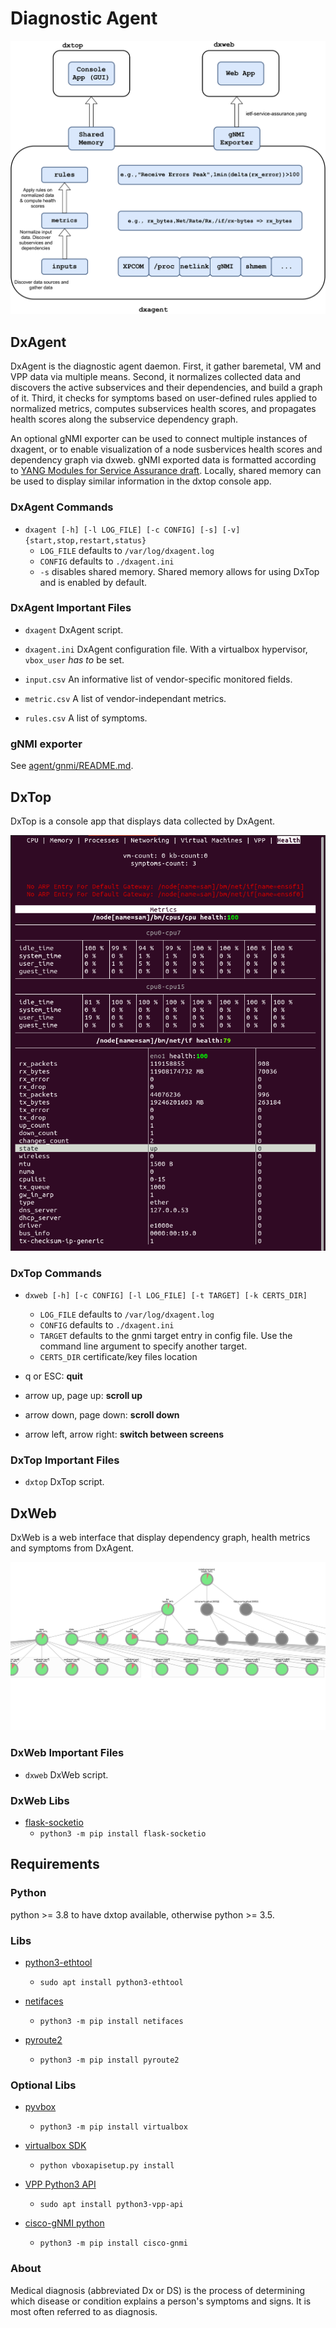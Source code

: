 # Diagnostic Agent

![DxAgent Software Architecture](res/dxagent-ietf.png "Architecture")

## DxAgent

DxAgent is the diagnostic agent daemon. First, it gather baremetal, VM and VPP
data via multiple means. Second, it normalizes collected data and discovers the
active subservices and their dependencies, and build a graph of it. Third, it checks
for symptoms based on user-defined rules applied to normalized metrics,
computes subservices health scores, and propagates health scores along the subservice
dependency graph. 

An optional gNMI exporter can be used to connect multiple instances of dxagent,
or to enable visualization of a node susbervices health scores and dependency
graph via dxweb. gNMI exported data is formatted according to 
[YANG Modules for Service Assurance draft](https://tools.ietf.org/html/draft-claise-opsawg-service-assurance-yang-04).
Locally, shared memory can be used to display similar information in the dxtop
console app.

### DxAgent Commands

* `dxagent [-h] [-l LOG_FILE] [-c CONFIG] [-s] [-v] {start,stop,restart,status}`
   * `LOG_FILE` defaults to `/var/log/dxagent.log`
   * `CONFIG` defaults to `./dxagent.ini`
   * `-s` disables shared memory. Shared memory allows for using DxTop and
     is enabled by default.

### DxAgent Important Files

* `dxagent`
  DxAgent script.

* `dxagent.ini`
  DxAgent configuration file. With a virtualbox hypervisor, `vbox_user`
  *has to* be set.
  
* `input.csv`
   An informative list of vendor-specific monitored fields.

* `metric.csv`
   A list of vendor-independant metrics.

* `rules.csv`
   A list of symptoms.
   
### gNMI exporter

See [agent/gnmi/README.md](https://github.com/ekorian/dxagent/tree/master/agent/gnmi).

## DxTop

DxTop is a console app that displays data collected by DxAgent.

![DxTop screenshot](res/dxtop.png "DxTop Example")

### DxTop Commands

* `dxweb [-h] [-c CONFIG] [-l LOG_FILE] [-t TARGET] [-k CERTS_DIR]`
   * `LOG_FILE` defaults to `/var/log/dxagent.log`
   * `CONFIG` defaults to `./dxagent.ini`
   * `TARGET` defaults to the gnmi target entry in config file. 
      Use the command line argument to specify another target.
   * `CERTS_DIR` certificate/key files location

* q or ESC: **quit**

* arrow up, page up: **scroll up**

* arrow down, page down: **scroll down**

* arrow left, arrow right: **switch between screens**

### DxTop Important Files

* `dxtop`
  DxTop script.
  
## DxWeb

DxWeb is a web interface that display dependency graph, health metrics and
symptoms from DxAgent.

![DxWeb screenshot](res/dxweb.png "DxWeb Example")

### DxWeb Important Files

* `dxweb`
  DxWeb script.

### DxWeb Libs

- [flask-socketio](https://flask-socketio.readthedocs.io/en/latest/)
   - `python3 -m pip install flask-socketio`

## Requirements

### Python

python >= 3.8 to have dxtop available, otherwise python >= 3.5.

### Libs

- [python3-ethtool](https://pypi.org/project/ethtool/)
   - `sudo apt install python3-ethtool`

- [netifaces](https://pypi.org/project/netifaces/)
   - `python3 -m pip install netifaces`
   
- [pyroute2](https://pypi.org/project/pyroute2/)
   - `python3 -m pip install pyroute2`
   
### Optional Libs

- [pyvbox](https://pypi.org/project/pyvbox/)
   - `python3 -m pip install virtualbox`

- [virtualbox SDK](https://www.virtualbox.org/wiki/Downloads)
   - `python vboxapisetup.py install`

- [VPP Python3 API](https://wiki.fd.io/view/VPP/Python_API)
   - `sudo apt install python3-vpp-api`

- [cisco-gNMI python](https://pypi.org/project/cisco-gnmi/)
   - `python3 -m pip install cisco-gnmi`
   
### About

Medical diagnosis (abbreviated Dx or DS) is the process of determining which disease or condition explains a person's symptoms and signs. It is most often referred to as diagnosis.